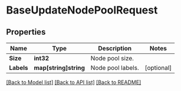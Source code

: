 # BaseUpdateNodePoolRequest

## Properties

Name | Type | Description | Notes
------------ | ------------- | ------------- | -------------
**Size** | **int32** | Node pool size. | 
**Labels** | **map[string]string** | Node pool labels. | [optional] 

[[Back to Model list]](../README.md#documentation-for-models) [[Back to API list]](../README.md#documentation-for-api-endpoints) [[Back to README]](../README.md)


